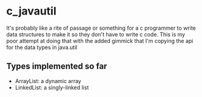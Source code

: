 # c_javautil

It's probably like a rite of passage or something for a c programmer to write data structures to make it so they don't have to write c code. This is my poor attempt at doing that with the added gimmick that I'm copying the api for the data types in java.util

## Types implemented so far
* ArrayList: a dynamic array
* LinkedList: a singly-linked list
